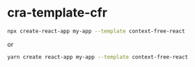 # cra-template-cfr

```sh
npx create-react-app my-app --template context-free-react

```
 or

```sh
yarn create react-app my-app --template context-free-react
```

